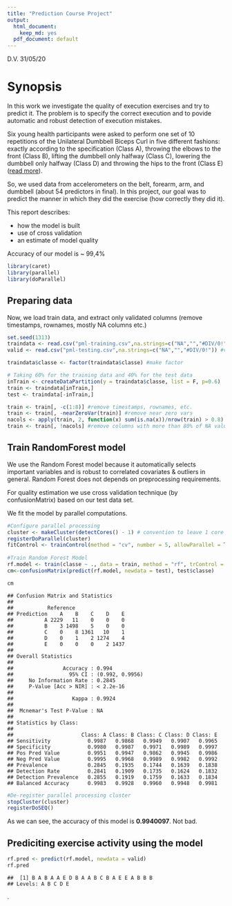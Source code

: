 ```yaml
---
title: "Prediction Course Project"
output:
  html_document:
    keep_md: yes
  pdf_document: default
---
```

D.V. 31/05/20


# Synopsis
In this work we investigate the quality of execution exercises and try to predict it. The problem is to specify the correct execution and to povide automatic and robust detection of execution mistakes.


Six young health participants were asked to perform one set of 10 repetitions of the Unilateral Dumbbell Biceps Curl in five different fashions: exactly according to the specification (Class A), throwing the elbows to the front (Class B), lifting the dumbbell only halfway (Class C), lowering the dumbbell only halfway (Class D) and throwing the hips to the front (Class E) ([read more](http://web.archive.org/web/20161224072740/http:/groupware.les.inf.puc-rio.br/har)).


So, we used data from accelerometers on the belt, forearm, arm, and dumbbell (about 54 predictors in final). In this project, our goal was to predict the manner in which they did the exercise (how correctly they did it).


This report describes:

- how the model is built
- use of cross validation
- an estimate of model quality


Accuracy of our model is ~ 99,4%



```r
library(caret)
library(parallel)
library(doParallel)
```

## Preparing data

Now, we load train data, and extract only validated columns (remove timestamps, rownames, mostly NA columns etc.)

```r
set.seed(1313)
traindata <- read.csv("pml-training.csv",na.strings=c("NA","","#DIV/0!"))
valid <- read.csv("pml-testing.csv",na.strings=c("NA","","#DIV/0!")) #validation

traindata$classe <- factor(traindata$classe) #make factor

# Taking 60% for the training data and 40% for the test data
inTrain <- createDataPartition(y = traindata$classe, list = F, p=0.6)
train <- traindata[inTrain,]
test <- traindata[-inTrain,]

train <- train[, -c(1:8)] #remove timestamps, rownames, etc.
train <- train[, -nearZeroVar(train)] #remove near zero vars
nacols <- apply(train, 2, function(x) sum(is.na(x))/nrow(train) > 0.8)
train <- train[, !nacols] #remove columns with more than 80% of NA values
```

## Train RandomForest model

We use the Random Forest model because it automatically selects important variables and is robust to correlated covariates & outliers in general. Random Forest does not depends on preprocessing requirements.


For quality estimation we use cross validation technique (by confusionMatrix) based on our test data set.


We fit the model by parallel computations.

```r
#Configure parallel processing
cluster <- makeCluster(detectCores() - 1) # convention to leave 1 core for OS
registerDoParallel(cluster)
fitControl <- trainControl(method = "cv", number = 5, allowParallel = T)
  
#Train Random Forest Model
rf.model <- train(classe ~ ., data = train, method = "rf", trControl = fitControl)
cm<-confusionMatrix(predict(rf.model, newdata = test), test$classe)

cm
```

```
## Confusion Matrix and Statistics
## 
##           Reference
## Prediction    A    B    C    D    E
##          A 2229   11    0    0    0
##          B    3 1498    5    0    0
##          C    0    8 1361   10    1
##          D    0    1    2 1274    4
##          E    0    0    0    2 1437
## 
## Overall Statistics
##                                          
##                Accuracy : 0.994          
##                  95% CI : (0.992, 0.9956)
##     No Information Rate : 0.2845         
##     P-Value [Acc > NIR] : < 2.2e-16      
##                                          
##                   Kappa : 0.9924         
##                                          
##  Mcnemar's Test P-Value : NA             
## 
## Statistics by Class:
## 
##                      Class: A Class: B Class: C Class: D Class: E
## Sensitivity            0.9987   0.9868   0.9949   0.9907   0.9965
## Specificity            0.9980   0.9987   0.9971   0.9989   0.9997
## Pos Pred Value         0.9951   0.9947   0.9862   0.9945   0.9986
## Neg Pred Value         0.9995   0.9968   0.9989   0.9982   0.9992
## Prevalence             0.2845   0.1935   0.1744   0.1639   0.1838
## Detection Rate         0.2841   0.1909   0.1735   0.1624   0.1832
## Detection Prevalence   0.2855   0.1919   0.1759   0.1633   0.1834
## Balanced Accuracy      0.9983   0.9928   0.9960   0.9948   0.9981
```

```r
#De-register parallel processing cluster
stopCluster(cluster)
registerDoSEQ()
```
As we can see, the accuracy of this model is **0.9940097**. Not bad.

## Prediciting exercise activity using the model


```r
rf.pred <- predict(rf.model, newdata = valid)
rf.pred
```

```
##  [1] B A B A A E D B A A B C B A E E A B B B
## Levels: A B C D E
```







.
